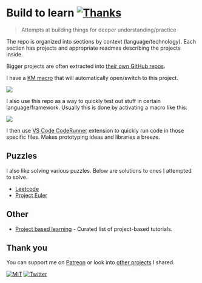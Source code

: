# Build to learn [![Thanks](http://bit.ly/saythankss)](https://patreon.com/nikitavoloboev)

> Attempts at building things for deeper understanding/practice

The repo is organized into sections by context (language/technology). Each section has projects and appropriate readmes describing the projects inside.

Bigger projects are often extracted into [their own GitHub repos](https://wiki.nikitavoloboev.xyz/sharing/my-github).

I have a [KM macro](https://wiki.nikitavoloboev.xyz/macos/macos-apps/keyboard-maestro/km-macros) that will automatically open/switch to this project.

![](https://i.imgur.com/R5EBmX3.png)

I also use this repo as a way to quickly test out stuff in certain language/framework. Usually this is done by activating a macro like this:

![](https://i.imgur.com/Ql9fn6L.png)

I then use [VS Code CodeRunner](https://github.com/formulahendry/vscode-code-runner) extension to quickly run code in those specific files. Makes prototyping ideas and libraries a breeze.

## Puzzles

I also like solving various puzzles. Below are solutions to ones I attempted to solve.

- [Leetcode](https://github.com/nikitavoloboev/leetcode)
- [Project Euler](https://github.com/nikitavoloboev/euler)

## Other

- [Project based learning](https://github.com/tuvtran/project-based-learning#readme) - Curated list of project-based tutorials.

## Thank you

You can support me on [Patreon](https://www.patreon.com/nikitavoloboev) or look into [other projects](https://nikitavoloboev.xyz/projects) I shared.

[![MIT](https://bit.ly/mitbadge)](LICENSE) [![Twitter](https://bit.ly/nikitweet)](https://twitter.com/nikitavoloboev)
